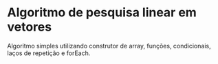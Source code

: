 # Algoritmo de pesquisa linear em vetores
Algoritmo simples utilizando construtor de array, funções, condicionais, laços de repetição e forEach.